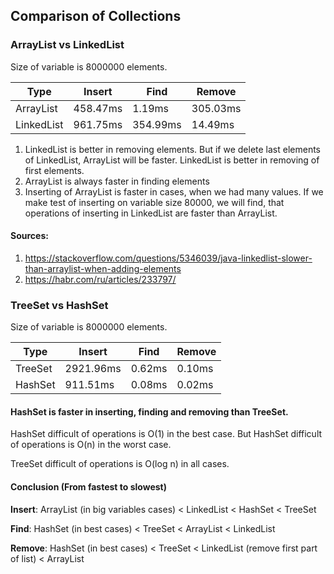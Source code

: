 ## Comparison of Collections

### ArrayList vs LinkedList

Size of variable is 8000000 elements.

| Type       | Insert   | Find     | Remove   |
|------------|----------|----------|----------|
| ArrayList  | 458.47ms | 1.19ms   | 305.03ms |
| LinkedList | 961.75ms | 354.99ms | 14.49ms  |

1) LinkedList is better in removing elements. But if we delete last elements of LinkedList, ArrayList will be faster.
LinkedList is better in removing of first elements. 
2) ArrayList is always faster in finding elements 
3) Inserting of ArrayList is faster in cases, when we had many values. If we make test of inserting
on variable size 80000, we will find, that operations of inserting in LinkedList are faster than ArrayList.

#### Sources: 
1. https://stackoverflow.com/questions/5346039/java-linkedlist-slower-than-arraylist-when-adding-elements
2. https://habr.com/ru/articles/233797/

### TreeSet vs HashSet

Size of variable is 8000000 elements.

| Type    | Insert    | Find   | Remove |
|---------|-----------|--------|--------|
| TreeSet | 2921.96ms | 0.62ms | 0.10ms |
| HashSet | 911.51ms  | 0.08ms | 0.02ms |

#### HashSet is faster in inserting, finding and removing than TreeSet. 

HashSet difficult of operations is O(1) in the best case. 
But HashSet difficult of operations is O(n) in the worst case.

TreeSet difficult of operations is O(log n) in all cases.

#### Conclusion (From fastest to slowest)

**Insert**: ArrayList (in big variables cases) < LinkedList < HashSet < TreeSet

**Find**: HashSet (in best cases) < TreeSet <  ArrayList < LinkedList

**Remove**:  HashSet (in best cases) < TreeSet < LinkedList (remove first part of list) < ArrayList

